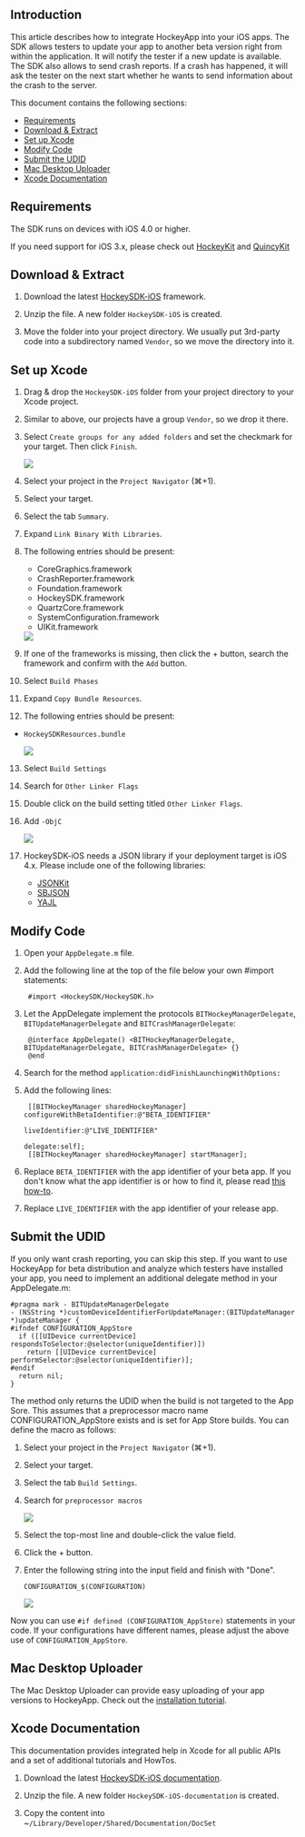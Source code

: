 
## Introduction

This article describes how to integrate HockeyApp into your iOS apps. The SDK allows testers to update your app to another beta version right from within the application. It will notify the tester if a new update is available. The SDK also allows to send crash reports. If a crash has happened, it will ask the tester on the next start whether he wants to send information about the crash to the server.

This document contains the following sections:

- [Requirements](#requirements)
- [Download & Extract](#download)
- [Set up Xcode](#xcode)
- [Modify Code](#modify)
- [Submit the UDID](#udid)
- [Mac Desktop Uploader](#mac)
- [Xcode Documentation](#documentation)

<a id="requirements"></a> 
## Requirements

The SDK runs on devices with iOS 4.0 or higher.

If you need support for iOS 3.x, please check out [HockeyKit](http://support.hockeyapp.net/kb/client-integration/beta-distribution-on-ios-hockeykit) and [QuincyKit](http://support.hockeyapp.net/kb/client-integration/crash-reporting-on-ios-quincykit)

<a id="download"></a> 
## Download & Extract

1. Download the latest [HockeySDK-iOS](https://github.com/bitstadium/HockeySDK-iOS/downloads) framework.

2. Unzip the file. A new folder `HockeySDK-iOS` is created.

3. Move the folder into your project directory. We usually put 3rd-party code into a subdirectory named `Vendor`, so we move the directory into it.

<a id="xcode"></a> 
## Set up Xcode

1. Drag & drop the `HockeySDK-iOS` folder from your project directory to your Xcode project.

2. Similar to above, our projects have a group `Vendor`, so we drop it there.

3. Select `Create groups for any added folders` and set the checkmark for your target. Then click `Finish`.

    <img src="XcodeCreateGroups_normal.png"/>

4. Select your project in the `Project Navigator` (⌘+1).

5. Select your target.

6. Select the tab `Summary`.

7. Expand `Link Binary With Libraries`.

8. The following entries should be present:
    * CoreGraphics.framework
    * CrashReporter.framework
    * Foundation.framework
    * HockeySDK.framework
    * QuartzCore.framework
    * SystemConfiguration.framework
    * UIKit.framework
    
    <img src="XcodeFrameworks1_normal.png"/>

9. If one of the frameworks is missing, then click the + button, search the framework and confirm with the `Add` button.

10. Select `Build Phases`

11. Expand `Copy Bundle Resources`.

12. The following entries should be present:
  * `HockeySDKResources.bundle`
    
    <img src="XcodeCopyBundle1_normal.png"/>

13. Select `Build Settings`

14. Search for `Other Linker Flags`

15. Double click on the build setting titled `Other Linker Flags`.

16. Add `-ObjC`
    
    <img src="XcodeOtherLinkerFlags_normal.png"/>

17. HockeySDK-iOS needs a JSON library if your deployment target is iOS 4.x. Please include one of the following libraries:
    * [JSONKit](https://github.com/johnezang/JSONKit)
    * [SBJSON](https://github.com/stig/json-framework)
    * [YAJL](https://github.com/gabriel/yajl-objc)


<a id="modify"></a> 
## Modify Code

1. Open your `AppDelegate.m` file.

2. Add the following line at the top of the file below your own #import statements:

        #import <HockeySDK/HockeySDK.h>

3. Let the AppDelegate implement the protocols `BITHockeyManagerDelegate`, `BITUpdateManagerDelegate` and `BITCrashManagerDelegate`:

        @interface AppDelegate() <BITHockeyManagerDelegate, BITUpdateManagerDelegate, BITCrashManagerDelegate> {}
        @end

4. Search for the method `application:didFinishLaunchingWithOptions:`

5. Add the following lines:

        [[BITHockeyManager sharedHockeyManager] configureWithBetaIdentifier:@"BETA_IDENTIFIER"
                                                             liveIdentifier:@"LIVE_IDENTIFIER"
                                                                   delegate:self];
        [[BITHockeyManager sharedHockeyManager] startManager];

6. Replace `BETA_IDENTIFIER` with the app identifier of your beta app. If you don't know what the app identifier is or how to find it, please read [this how-to](http://support.hockeyapp.net/kb/how-tos/how-to-find-the-app-identifier). 

7. Replace `LIVE_IDENTIFIER` with the app identifier of your release app.

<a id="udid"></a> 
## Submit the UDID

If you only want crash reporting, you can skip this step. If you want to use HockeyApp for beta distribution and analyze which testers have installed your app, you need to implement an additional delegate method in your AppDelegate.m:

    #pragma mark - BITUpdateManagerDelegate
    - (NSString *)customDeviceIdentifierForUpdateManager:(BITUpdateManager *)updateManager {
    #ifndef CONFIGURATION_AppStore
      if ([[UIDevice currentDevice] respondsToSelector:@selector(uniqueIdentifier)])
        return [[UIDevice currentDevice] performSelector:@selector(uniqueIdentifier)];
    #endif
      return nil;
    }
  
The method only returns the UDID when the build is not targeted to the App Sore. This assumes that a preprocessor macro name CONFIGURATION_AppStore exists and is set for App Store builds. You can define the macro as follows:

1. Select your project in the `Project Navigator` (⌘+1).

2. Select your target.

3. Select the tab `Build Settings`.

4. Search for `preprocessor macros`

    <img src="XcodeMacros1_normal.png"/>

5. Select the top-most line and double-click the value field.

6. Click the + button.

7. Enter the following string into the input field and finish with "Done".<pre><code>CONFIGURATION_$(CONFIGURATION)</code></pre>

    <img src="XcodeMacros2_normal.png"/>

Now you can use `#if defined (CONFIGURATION_AppStore)` statements in your code. If your configurations have different names, please adjust the above use of `CONFIGURATION_AppStore`.

<a id="mac"></a> 
## Mac Desktop Uploader

The Mac Desktop Uploader can provide easy uploading of your app versions to HockeyApp. Check out the [installation tutorial](Guide-Installation-Mac-App).

<a id="documentation"></a> 
## Xcode Documentation

This documentation provides integrated help in Xcode for all public APIs and a set of additional tutorials and HowTos.

1. Download the latest [HockeySDK-iOS documentation](https://github.com/bitstadium/HockeySDK-iOS/downloads).

2. Unzip the file. A new folder `HockeySDK-iOS-documentation` is created.

3. Copy the content into ~`/Library/Developer/Shared/Documentation/DocSet`
